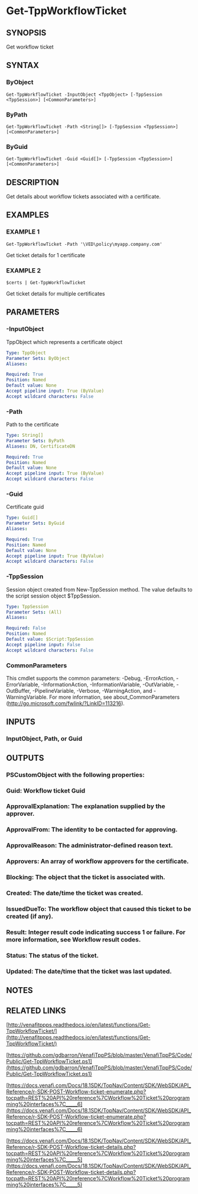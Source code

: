# Get-TppWorkflowTicket

## SYNOPSIS
Get workflow ticket

## SYNTAX

### ByObject
```
Get-TppWorkflowTicket -InputObject <TppObject> [-TppSession <TppSession>] [<CommonParameters>]
```

### ByPath
```
Get-TppWorkflowTicket -Path <String[]> [-TppSession <TppSession>] [<CommonParameters>]
```

### ByGuid
```
Get-TppWorkflowTicket -Guid <Guid[]> [-TppSession <TppSession>] [<CommonParameters>]
```

## DESCRIPTION
Get details about workflow tickets associated with a certificate.

## EXAMPLES

### EXAMPLE 1
```
Get-TppWorkflowTicket -Path '\VED\policy\myapp.company.com'
```

Get ticket details for 1 certificate

### EXAMPLE 2
```
$certs | Get-TppWorkflowTicket
```

Get ticket details for multiple certificates

## PARAMETERS

### -InputObject
TppObject which represents a certificate object

```yaml
Type: TppObject
Parameter Sets: ByObject
Aliases:

Required: True
Position: Named
Default value: None
Accept pipeline input: True (ByValue)
Accept wildcard characters: False
```

### -Path
Path to the certificate

```yaml
Type: String[]
Parameter Sets: ByPath
Aliases: DN, CertificateDN

Required: True
Position: Named
Default value: None
Accept pipeline input: True (ByValue)
Accept wildcard characters: False
```

### -Guid
Certificate guid

```yaml
Type: Guid[]
Parameter Sets: ByGuid
Aliases:

Required: True
Position: Named
Default value: None
Accept pipeline input: True (ByValue)
Accept wildcard characters: False
```

### -TppSession
Session object created from New-TppSession method. 
The value defaults to the script session object $TppSession.

```yaml
Type: TppSession
Parameter Sets: (All)
Aliases:

Required: False
Position: Named
Default value: $Script:TppSession
Accept pipeline input: False
Accept wildcard characters: False
```

### CommonParameters
This cmdlet supports the common parameters: -Debug, -ErrorAction, -ErrorVariable, -InformationAction, -InformationVariable, -OutVariable, -OutBuffer, -PipelineVariable, -Verbose, -WarningAction, and -WarningVariable.
For more information, see about_CommonParameters (http://go.microsoft.com/fwlink/?LinkID=113216).

## INPUTS

### InputObject, Path, or Guid
## OUTPUTS

### PSCustomObject with the following properties:
###     Guid: Workflow ticket Guid
###     ApprovalExplanation: The explanation supplied by the approver.
###     ApprovalFrom: The identity to be contacted for approving.
###     ApprovalReason: The administrator-defined reason text.
###     Approvers: An array of workflow approvers for the certificate.
###     Blocking: The object that the ticket is associated with.
###     Created: The date/time the ticket was created.
###     IssuedDueTo: The workflow object that caused this ticket to be created (if any).
###     Result: Integer result code indicating success 1 or failure. For more information, see Workflow result codes.
###     Status: The status of the ticket.
###     Updated: The date/time that the ticket was last updated.
## NOTES

## RELATED LINKS

[http://venafitppps.readthedocs.io/en/latest/functions/Get-TppWorkflowTicket/](http://venafitppps.readthedocs.io/en/latest/functions/Get-TppWorkflowTicket/)

[https://github.com/gdbarron/VenafiTppPS/blob/master/VenafiTppPS/Code/Public/Get-TppWorkflowTicket.ps1](https://github.com/gdbarron/VenafiTppPS/blob/master/VenafiTppPS/Code/Public/Get-TppWorkflowTicket.ps1)

[https://docs.venafi.com/Docs/18.1SDK/TopNav/Content/SDK/WebSDK/API_Reference/r-SDK-POST-Workflow-ticket-enumerate.php?tocpath=REST%20API%20reference%7CWorkflow%20Ticket%20programming%20interfaces%7C_____6](https://docs.venafi.com/Docs/18.1SDK/TopNav/Content/SDK/WebSDK/API_Reference/r-SDK-POST-Workflow-ticket-enumerate.php?tocpath=REST%20API%20reference%7CWorkflow%20Ticket%20programming%20interfaces%7C_____6)

[https://docs.venafi.com/Docs/18.1SDK/TopNav/Content/SDK/WebSDK/API_Reference/r-SDK-POST-Workflow-ticket-details.php?tocpath=REST%20API%20reference%7CWorkflow%20Ticket%20programming%20interfaces%7C_____5](https://docs.venafi.com/Docs/18.1SDK/TopNav/Content/SDK/WebSDK/API_Reference/r-SDK-POST-Workflow-ticket-details.php?tocpath=REST%20API%20reference%7CWorkflow%20Ticket%20programming%20interfaces%7C_____5)

